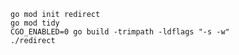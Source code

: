 
    go mod init redirect
    go mod tidy
    CGO_ENABLED=0 go build -trimpath -ldflags "-s -w"
    ./redirect
